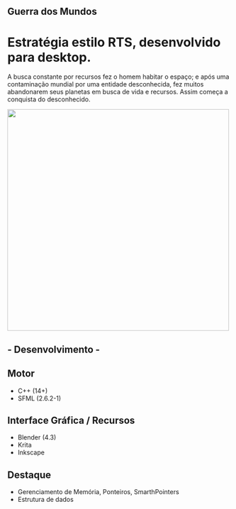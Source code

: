 ## Guerra dos Mundos

# Estratégia estilo RTS, desenvolvido para desktop.

A busca constante por recursos fez o homem habitar o espaço; e após uma contaminação
mundial por uma entidade desconhecida, fez muitos abandonarem seus planetas em busca de vida e recursos.
Assim começa a conquista do desconhecido.

<p align="left">
  <img src="https://github.com/user-attachments/assets/5f6fc64b-0a6a-4948-b9fc-db8160fc1430" height="500px"/>
</p>

## - Desenvolvimento - 
## Motor
  - C++ (14+)
  - SFML (2.6.2-1)
## Interface Gráfica / Recursos
  - Blender (4.3)
  - Krita
  - Inkscape
## Destaque
  - Gerenciamento de Memória, Ponteiros, SmarthPointers
  - Estrutura de dados
  
